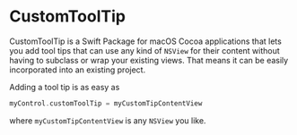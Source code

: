 # CustomToolTip

CustomToolTip is a Swift Package for macOS Cocoa applications that lets you add tool tips that can use any kind of  `NSView` for their content without having to subclass or wrap your existing views.  That means it can be easily incorporated into an existing project.

Adding a tool tip is as easy as

```swift
myControl.customToolTip = myCustomTipContentView
```
where `myCustomTipContentView` is any `NSView` you like.
